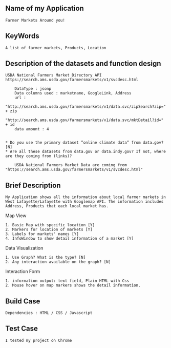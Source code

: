 
## Name of my Application 

	Farmer Markets Around you!

## KeyWords 

	A list of farmer markets, Products, Location

## Description of the datasets and function design

	USDA National Farmers Market Directory API
	https://search.ams.usda.gov/farmersmarkets/v1/svcdesc.html
		
		DataType : jsonp
		Data columns used : marketname, GoogleLink, Address
		url : 
			"http://search.ams.usda.gov/farmersmarkets/v1/data.svc/zipSearch?zip=" + zip
			"http://search.ams.usda.gov/farmersmarkets/v1/data.svc/mktDetail?id=" + id
		data amount : 4


	* Do you use the primary dataset ”online climate data” from data.gov? [N]
	* Are all these datasets from data.gov or data.indy.gov? If not, where are they coming from (links)?

		USDA National Farmers Market Data are coming from "https://search.ams.usda.gov/farmersmarkets/v1/svcdesc.html"

## Brief Description

	My Application shows all the information about local farmer markets in West Lafayette/Lafayette with Googlemap API. The information includes Address, Products that each local market has.


Map View

	1. Basic Map with specific location [Y] 
	2. Markers for location of markets [Y]
	3. Labels for markets' names [Y]
	4. InfoWindow to show detail information of a market [Y]

Data Visualization

	1. Use Graph? What is the type? [N]
	2. Any interaction available on the graph? [N]

Interaction Form

	1. information output: text field, Plain HTML with Css		
	2. Mouse hover on map markers shows the detail information.
		

## Build Case

	Dependencies : HTML / CSS / Javascript


## Test Case 
	
	I tested my project on Chrome
